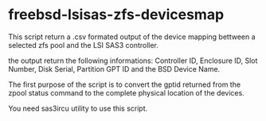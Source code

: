 # freebsd-lsisas-zfs-devicesmap
This script return a .csv formated output of the device mapping bettween a selected zfs pool and the LSI SAS3 controller.

the output return the following informations:
Controller ID, Enclosure ID, Slot Number, Disk Serial, Partition GPT ID and the BSD Device Name.

The first purpose of the script is to convert the gptid returned from the zpool status command to the complete physical location of the devices.

You need sas3ircu utility to use this script.
